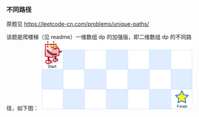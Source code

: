 ### 不同路径
原题见 https://leetcode-cn.com/problems/unique-paths/

该题是爬楼梯（见 readme）一维数组 dp 的加强版，即二维数组 dp 的不同路径，如下图：
![butonglujing](../../../assets/algorithm/dp-recursive/robot_maze.png)